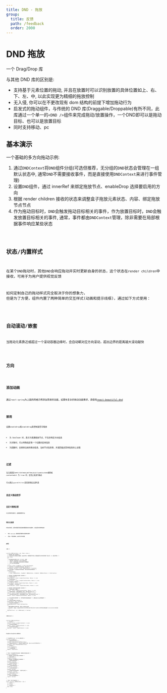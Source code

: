 ```yaml
---
title: DND - 拖放
group:
  title: 反馈
  path: /feedback
  order: 2000
---
```


# DND 拖放

一个 Drag/Drop 库

与其他 DND 库的区别是:

- 支持基于元素位置的拖动, 并且在放置时可以识别放置的具体位置如上、右、下、左、中, 以此实现更为精细的拖放控制
- 无入侵, 你可以在不更改现有 dom 结构的前提下增加拖动行为
- 启发式的拖动组件，与传统的 DND 库(Draggable/Droppable)有所不同，此库通过一个单一的`<DND />`组件来完成拖动/放置操作，一个DND即可以是拖动目标、也可以是放置目标
- 同时支持移动、pc

## 基本演示

一个基础的多方向拖动示例:

1. 通过`DNDContext`将`DND`组件分组(可选但推荐，无分组的`DND`状态会管理在一组默认状态中, 通常`DND`不需要接收事件，而是直接使用`DNDContext`来进行事件管理)
2. 设置`DND`组件，通过 innerRef 来绑定拖放节点、enableDrop 选择要启用的方向
3. 根据 render children 接收的状态来调整盒子拖放元素状态、内容、绑定拖放节点节点
4. 作为拖动目标时，`DND`会触发拖动目标相关的事件，作为放置目标时，`DND`会触发放置目标相关的事件, 通常，事件都由`DNDContext`管理，除非需要在局部根据事件响应某些状态

<code src="./base-demo.tsx" />

## 状态/内置样式

在某个`DND`拖动时，其他`DND`会响应拖动并实时更新自身的状态，这个状态在`render children`中接收，可用于为用户提供视觉反馈

如何定制自己的拖动样式完全取决于你的想象力， 但是为了方便，组件内置了两种简单的交互样式(动画和提示线框)，通过如下方式使用：

<code src="./status-demo.tsx" />

## 自动滚动/嵌套

当拖动元素靠近或超过一个滚动容器边缘时，会自动朝对应方向滚动，超出边界的距离越大滚动越快

<code src="./board-demo.tsx" />

## 方向

<code src="./grid-demo.tsx" />

## 添加动画

通过`react-spring`为上面的网格示例添加简单的动画，如果有复杂的拖动动画需求，请使用[react-beautiful-dnd](https://github.com/atlassian/react-beautiful-dnd)

<code src="./grid-anim-demo.tsx" />

## 禁用

设置`enableDrop`和`enableDrag`来控制是否可拖放

- 为 boolean 时，表示为普通拖放节点，不包含特定方向信息
- 为对象时，可以特殊指定每一个位置的启用信息
- 为函数时，会接收当前的拖动信息、当前节点信息等，并返回描述禁用信息的上述值

<code src="./enable-demo.tsx" />

## 过滤

当元素满足`INPUT|TEXTAREA|BUTTON|SELECT|AUDIO|VIDEO`规则或 contentedit 为 true 时，会禁止其进行拖动

可以通过`ignoreElFilter`选项来增加过滤列表

<code src="./filter-demo.tsx" />

## 自定义拖动把手

<code src="./handle-demo.tsx" />

## 自定义拖拽反馈

可以简单添加样式，或直接替换节点

<code src="./drag-node-demo.tsx" />

## 持久化变更

在拖动完成后，通常会需要将变更更新到数据库或本地存储中，对此通常会有两种选择:

- 每次 onAccept 通知变更后都同步变更到存储中
- 添加一个提交按钮，点击时才同步变更

## API

**`<DND />`**

```tsx | pure
interface DNDProps<Data = any, TData = Data> {
  /* ####### 常用 ####### */
  /** 绑定到该拖动/放置目标的数据，会在目标拖动、放置等操作中传递，通常是能表示该DND实例的唯一值(索引、id、描述对象等) */
  data: Data;
  /**
   * 用于绑定拖动元素的render children, 接收:
   * - 拖放元素、拖动把手的ref(默认为拖放元素)
   * - 拖动中、当前拖动位置、是否正被拖动元素覆盖等
   * - 某个方向上的启用信息等
   * */
  children: (bonus: DragBonus) => React.ReactElement;
  /** 是否可拖动，可以是返回此状态的函数, 接收当前节点 */
  enableDrag?: boolean | ((node: DNDNode<Data>) => boolean);
  /** 是否可放置，可以是返回此状态的函数, 接收当前的拖动和放置目标 */
  enableDrop?:
    | MixAllowDrop
    | ((node: DNDNode<Data>, dragNode?: DNDNode<Data>, dropNode?: DNDNode<TData>) => MixAllowDrop);

  /* ####### 作为放置目标的事件 ####### */
  /** 拖动目标进入时 */
  onSourceEnter?: (event: DragFullEvent<Data, TData>) => void;
  /** 拖动目标离开时 */
  onSourceLeave?: (event: DragPartialEvent<Data, TData>) => void;
  /** 拖动目标在上方移动时 */
  onSourceMove?: (event: DragFullEvent<Data, TData>) => void;
  /** 成功接收到一个拖动目标时 */
  onSourceAccept?: (event: DragFullEvent<Data, TData>) => void;

  /* ####### 作为拖动目标的事件 ####### */
  /** 开始拖动的第一帧触发 */
  onDrag?: (event: DragPartialEvent<Data, TData>) => void;
  /** 开始拖动并移动, 如果在放置目标上拖动，事件对象会包含target */
  onMove?: (event: DragPartialEvent<Data, TData>) => void;
  /** 已经开始拖动并放开目标, 如果在放置目标上放开，事件对象会包含target */
  onDrop?: (event: DragPartialEvent<Data, TData>) => void;

  /** 标识当前拖动元素的唯一id, 不传时组件内部会随机指定一个, 通常会在debug的时候使用 */
  id?: string;
  /** 拖动时显示在指针下方的元素 */
  dragFeedback?: React.ReactNode;
  /** 拖动反馈节点的基础样式 */
  dragFeedbackStyle?: React.CSSProperties;
  /**
   * 额外添加要禁止拖动的元素, 返回true表示禁止拖动
   * 默认情况下，会禁止 tagName为INPUT|TEXTAREA|BUTTON|SELECT|AUDIO|VIDEO的元素或设置了contenteditable的元素
   * */
  ignoreElFilter?: (el: HTMLElement) => boolean;
}
```

**`<DNDContext />`**

```tsx | pure
interface DNDContextProps {
  /** 拖动开始 */
  onStart?: (event: DragPartialEvent) => void;
  /** 拖动过程中持续触发 */
  onMove?: (event: DragPartialEvent) => void;
  /** 成功拖动到目标后触发 */
  onAccept?: (event: DragFullEvent) => void;
}
```

**`DragBonus/DragStatus/DNDNode`**

```tsx | pure
/** DND组件的render children接收对象 */
interface DragBonus {
  /** 传递给拖动目标的ref */
  innerRef: React.MutableRefObject<any>;
  /** 传递给拖动把手的ref, 未在此项上获取到节点时，会以innerRef作为拖动节点 */
  handleRef: React.MutableRefObject<any>;
  /** 拖动状态 */
  status: DragStatus;
  /** 允许放置的信息 */
  enables: EnableInfos;
}

/** 表示一个DND实例作为拖动目标、放置目标时的相关状态 */
interface DragStatus {
  /* ####### 作为拖动元素时 ####### */
  /** 是否正在拖动 */
  dragging: boolean;
  /* ####### 作为放置目标时 ####### */
  /** 左侧有可用拖动目标 */
  dragLeft: boolean;
  /** 右侧有可用拖动目标 */
  dragRight: boolean;
  /** 下方有可用拖动目标 */
  dragBottom: boolean;
  /** 上方有可用拖动目标 */
  dragTop: boolean;
  /** 中间部分有可用拖动目标, 一般用于合并项 */
  dragCenter: boolean;
  /** 当拖动元素位于上方时 */
  dragOver: boolean;
  /** 未处于拖动或放置状态 */
  regular: boolean;
}

/** 表示一个唯一的DND节点 */
export interface DNDNode<Data = any> {
  /** 该项的id */
  id: string;
  /** 该项的data */
  data: Data;
}
```
